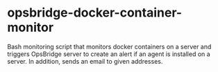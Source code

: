 # opsbridge-docker-container-monitor
Bash monitoring script that monitors docker containers on a server and triggers OpsBridge server to create an alert if an agent is installed on a server. In addition, sends an email to given addresses.
